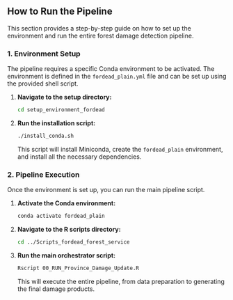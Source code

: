 ## How to Run the Pipeline

This section provides a step-by-step guide on how to set up the environment and run the entire forest damage detection pipeline.

### 1. Environment Setup

The pipeline requires a specific Conda environment to be activated. The environment is defined in the `fordead_plain.yml` file and can be set up using the provided shell script.

1.  **Navigate to the setup directory:**
    ```bash
    cd setup_environment_fordead
    ```

2.  **Run the installation script:**
    ```bash
    ./install_conda.sh
    ```
    This script will install Miniconda, create the `fordead_plain` environment, and install all the necessary dependencies.

### 2. Pipeline Execution

Once the environment is set up, you can run the main pipeline script.

1.  **Activate the Conda environment:**
    ```bash
    conda activate fordead_plain
    ```

2.  **Navigate to the R scripts directory:**
    ```bash
    cd ../Scripts_fordead_forest_service
    ```

3.  **Run the main orchestrator script:**
    ```bash
    Rscript 00_RUN_Province_Damage_Update.R
    ```
    This will execute the entire pipeline, from data preparation to generating the final damage products.
